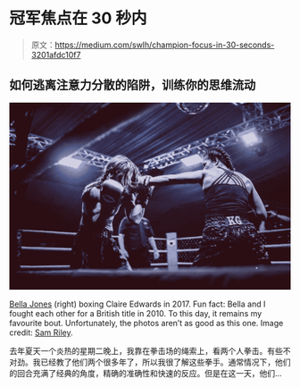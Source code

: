 # 冠军焦点在 30 秒内

> 原文：<https://medium.com/swlh/champion-focus-in-30-seconds-3201afdc10f7>

## 如何逃离注意力分散的陷阱，训练你的思维流动

![](img/92d5253900513c87fa3f9652b9cff08f.png)

[Bella Jones](https://instagram.com/bellaboxer_strongmums_pt) (right) boxing Claire Edwards in 2017\. Fun fact: Bella and I fought each other for a British title in 2010\. To this day, it remains my favourite bout. Unfortunately, the photos aren’t as good as this one. Image credit: [Sam Riley](https://samrileyphotography.com).

去年夏天一个炎热的星期二晚上，我靠在拳击场的绳索上，看两个人拳击。有些不对劲。我已经教了他们两个很多年了，所以我很了解这些拳手。通常情况下，他们的回合充满了经典的角度，精确的准确性和快速的反应。但是在这一天，他们…